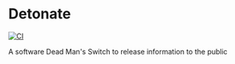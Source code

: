 # Detonate

[![CI](https://github.com/detonateapp/detonate/actions/workflows/ci.yml/badge.svg)](https://github.com/detonateapp/detonate/actions/workflows/ci.yml)

A software Dead Man's Switch to release information to the public
